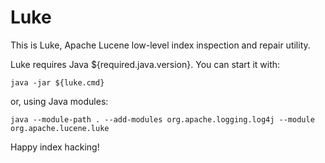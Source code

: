 <!--
    Licensed to the Apache Software Foundation (ASF) under one or more
    contributor license agreements.  See the NOTICE file distributed with
    this work for additional information regarding copyright ownership.
    The ASF licenses this file to You under the Apache License, Version 2.0
    the "License"); you may not use this file except in compliance with
    the License.  You may obtain a copy of the License at

        http://www.apache.org/licenses/LICENSE-2.0

    Unless required by applicable law or agreed to in writing, software
    distributed under the License is distributed on an "AS IS" BASIS,
    WITHOUT WARRANTIES OR CONDITIONS OF ANY KIND, either express or implied.
    See the License for the specific language governing permissions and
    limitations under the License.
 -->

# Luke

This is Luke, Apache Lucene low-level index inspection and repair utility.

Luke requires Java ${required.java.version}. You can start it with:
```
java -jar ${luke.cmd}
```

or, using Java modules:

```
java --module-path . --add-modules org.apache.logging.log4j --module org.apache.lucene.luke
```

Happy index hacking!
